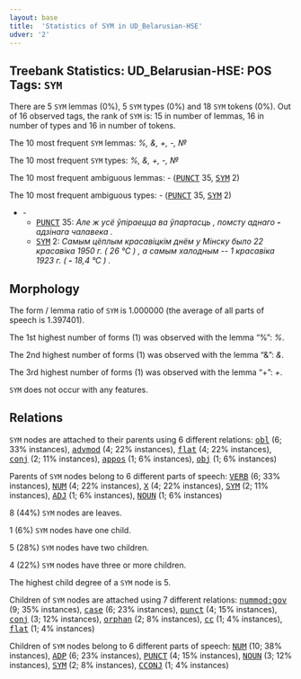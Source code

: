 ```yaml
---
layout: base
title:  'Statistics of SYM in UD_Belarusian-HSE'
udver: '2'
---
```


## Treebank Statistics: UD_Belarusian-HSE: POS Tags: `SYM`

There are 5 `SYM` lemmas (0%), 5 `SYM` types (0%) and 18 `SYM` tokens (0%).
Out of 16 observed tags, the rank of `SYM` is: 15 in number of lemmas, 16 in number of types and 16 in number of tokens.

The 10 most frequent `SYM` lemmas: <em>%, &amp;, +, -, №</em>

The 10 most frequent `SYM` types:  <em>%, &amp;, +, -, №</em>

The 10 most frequent ambiguous lemmas: <em>-</em> (<tt><a href="be_hse-pos-PUNCT.html">PUNCT</a></tt> 35, <tt><a href="be_hse-pos-SYM.html">SYM</a></tt> 2)

The 10 most frequent ambiguous types:  <em>-</em> (<tt><a href="be_hse-pos-PUNCT.html">PUNCT</a></tt> 35, <tt><a href="be_hse-pos-SYM.html">SYM</a></tt> 2)


* <em>-</em>
  * <tt><a href="be_hse-pos-PUNCT.html">PUNCT</a></tt> 35: <em>Але ж усё ўпіраецца ва ўпартасць , помсту аднаго <b>-</b> адзінага чалавека .</em>
  * <tt><a href="be_hse-pos-SYM.html">SYM</a></tt> 2: <em>Самым цёплым красавіцкім днём у Мінску было 22 красавіка 1950 г. ( 26 °С ) , а самым халодным -- 1 красавіка 1923 г. ( <b>-</b> 18,4 °С ) .</em>

## Morphology

The form / lemma ratio of `SYM` is 1.000000 (the average of all parts of speech is 1.397401).

The 1st highest number of forms (1) was observed with the lemma “%”: <em>%</em>.

The 2nd highest number of forms (1) was observed with the lemma “&amp;”: <em>&amp;</em>.

The 3rd highest number of forms (1) was observed with the lemma “+”: <em>+</em>.

`SYM` does not occur with any features.


## Relations

`SYM` nodes are attached to their parents using 6 different relations: <tt><a href="be_hse-dep-obl.html">obl</a></tt> (6; 33% instances), <tt><a href="be_hse-dep-advmod.html">advmod</a></tt> (4; 22% instances), <tt><a href="be_hse-dep-flat.html">flat</a></tt> (4; 22% instances), <tt><a href="be_hse-dep-conj.html">conj</a></tt> (2; 11% instances), <tt><a href="be_hse-dep-appos.html">appos</a></tt> (1; 6% instances), <tt><a href="be_hse-dep-obj.html">obj</a></tt> (1; 6% instances)

Parents of `SYM` nodes belong to 6 different parts of speech: <tt><a href="be_hse-pos-VERB.html">VERB</a></tt> (6; 33% instances), <tt><a href="be_hse-pos-NUM.html">NUM</a></tt> (4; 22% instances), <tt><a href="be_hse-pos-X.html">X</a></tt> (4; 22% instances), <tt><a href="be_hse-pos-SYM.html">SYM</a></tt> (2; 11% instances), <tt><a href="be_hse-pos-ADJ.html">ADJ</a></tt> (1; 6% instances), <tt><a href="be_hse-pos-NOUN.html">NOUN</a></tt> (1; 6% instances)

8 (44%) `SYM` nodes are leaves.

1 (6%) `SYM` nodes have one child.

5 (28%) `SYM` nodes have two children.

4 (22%) `SYM` nodes have three or more children.

The highest child degree of a `SYM` node is 5.

Children of `SYM` nodes are attached using 7 different relations: <tt><a href="be_hse-dep-nummod-gov.html">nummod:gov</a></tt> (9; 35% instances), <tt><a href="be_hse-dep-case.html">case</a></tt> (6; 23% instances), <tt><a href="be_hse-dep-punct.html">punct</a></tt> (4; 15% instances), <tt><a href="be_hse-dep-conj.html">conj</a></tt> (3; 12% instances), <tt><a href="be_hse-dep-orphan.html">orphan</a></tt> (2; 8% instances), <tt><a href="be_hse-dep-cc.html">cc</a></tt> (1; 4% instances), <tt><a href="be_hse-dep-flat.html">flat</a></tt> (1; 4% instances)

Children of `SYM` nodes belong to 6 different parts of speech: <tt><a href="be_hse-pos-NUM.html">NUM</a></tt> (10; 38% instances), <tt><a href="be_hse-pos-ADP.html">ADP</a></tt> (6; 23% instances), <tt><a href="be_hse-pos-PUNCT.html">PUNCT</a></tt> (4; 15% instances), <tt><a href="be_hse-pos-NOUN.html">NOUN</a></tt> (3; 12% instances), <tt><a href="be_hse-pos-SYM.html">SYM</a></tt> (2; 8% instances), <tt><a href="be_hse-pos-CCONJ.html">CCONJ</a></tt> (1; 4% instances)

